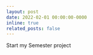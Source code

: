 ```yaml
---
layout: post
date: 2022-02-01 00:00:00-0000
inline: true
related_posts: false
---
```

Start my Semester project
